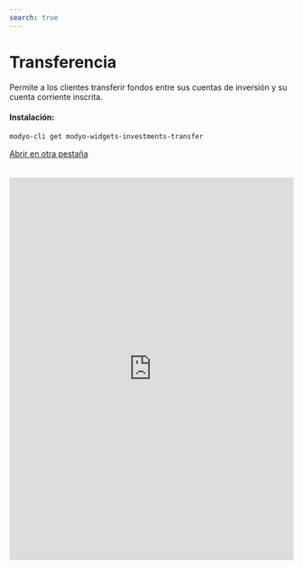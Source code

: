 ```yaml
---
search: true
---
```


# Transferencia

Permite a los clientes transferir fondos entre sus cuentas de inversión y su cuenta corriente inscrita.

#### Instalación:

```bash
modyo-cli get modyo-widgets-investments-transfer
```

[Abrir en otra pestaña](https://widgets-es.modyo.com/inversiones/transferencia)

<iframe id="widgetFrame" src="https://widgets-es.modyo.com/inversiones/transferencia" width="100%"  frameBorder="0"  style="min-height:680px;overflow:auto;margin-top:20px;"/>

| Funcionalidad | Descripción                                                                                                                                                      |
|---------------|------------------------------------------------------------------------------------------------------------------------------------------------------------------|
| Transferir    | Permite transferir fondos entre cuentas de inversión. Permite solicitar una transferencia de fondos hacia cuentas corrientes del cliente, previamente inscritas. |

<script>

  export default {
    mounted() {

      function setIframeHeightCO(id, ht) {
          var ifrm = document.getElementById(id);
          if(ifrm) {
            ifrm.style.height = ht + 4 + "px";
          }
      }
      // iframed document sends its height using postMessage
      function handleDocHeightMsg(e) {
          // check origin
          if ( e.origin === 'https://widgets-es.modyo.com' ) {
              // parse data
              var data = JSON.parse( e.data );

              console.log('data:', data)
              // check data object
              if ( data['docHeight'] ) {
                  setIframeHeightCO( 'widgetFrame', data['docHeight'] );
              } else {
                  setIframeHeightCO( 'widgetFrame', 700 );
              }
          }
      }

      // assign message handler
      if ( window.addEventListener ) {
          window.addEventListener('message', handleDocHeightMsg, false);
      }
    }
  }

</script>
